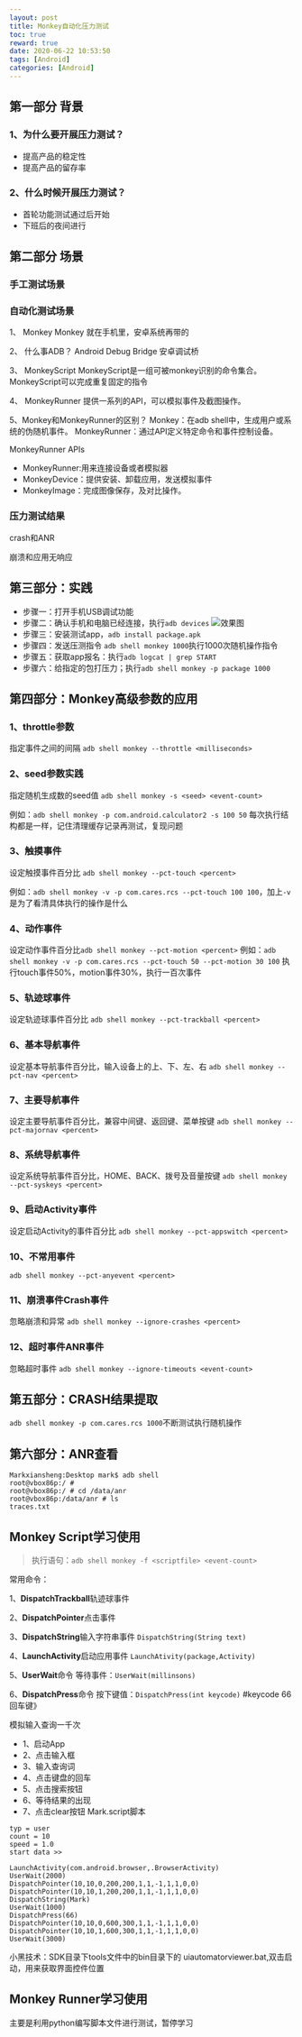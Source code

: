 ```yaml
---
layout: post
title: Monkey自动化压力测试
toc: true
reward: true
date: 2020-06-22 10:53:50
tags: [Android]
categories: [Android]
---
```

## 第一部分 背景
 ### 1、为什么要开展压力测试？
  * 提高产品的稳定性
  * 提高产品的留存率
  ### 2、什么时候开展压力测试？
  * 首轮功能测试通过后开始
  * 下班后的夜间进行
## 第二部分 场景
### 手工测试场景
### 自动化测试场景
1、 Monkey
Monkey 就在手机里，安卓系统再带的

2、 什么事ADB？
Android Debug Bridge 安卓调试桥
<!-- more -->
3、 MonkeyScript
MonkeyScript是一组可被monkey识别的命令集合。
MonkeyScript可以完成重复固定的指令

4、 MonkeyRunner
提供一系列的API，可以模拟事件及截图操作。

5、Monkey和MonkeyRunner的区别？
Monkey：在adb shell中，生成用户或系统的伪随机事件。
MonkeyRunner：通过API定义特定命令和事件控制设备。

MonkeyRunner APIs
*  MonkeyRunner:用来连接设备或者模拟器
*  MonkeyDevice：提供安装、卸载应用，发送模拟事件
*  MonkeyImage：完成图像保存，及对比操作。

### 压力测试结果
crash和ANR

崩溃和应用无响应

## 第三部分：实践
* 步骤一：打开手机USB调试功能
* 步骤二：确认手机和电脑已经连接，执行`adb devices`
  ![效果图](https://thumbnail0.baidupcs.com/thumbnail/c2439e434kb986d6a3989946387f8455?fid=3761439320-250528-622176958452329&time=1592805600&rt=sh&sign=FDTAER-DCb740ccc5511e5e8fedcff06b081203-Nqvywj6pwih9WbcOB8SokjVreIw%3D&expires=8h&chkv=0&chkbd=0&chkpc=&dp-logid=567530952357307099&dp-callid=0&size=c710_u400&quality=100&vuk=-&ft=video)
* 步骤三：安装测试app，`adb install package.apk`
* 步骤四：发送压测指令 `adb shell monkey 1000`执行1000次随机操作指令
* 步骤五：获取app报名：执行`adb logcat | grep START`
* 步骤六：给指定的包打压力；执行`adb shell monkey -p package 1000`

## 第四部分：Monkey高级参数的应用
### 1、throttle参数
指定事件之间的间隔
`adb shell monkey --throttle <milliseconds>`
### 2、seed参数实践
指定随机生成数的seed值 `adb shell monkey -s <seed> <event-count>`

例如：`adb shell monkey -p com.android.calculator2 -s 100 50`
每次执行结构都是一样，记住清理缓存记录再测试，复现问题
### 3、触摸事件
设定触摸事件百分比
`adb shell monkey --pct-touch <percent>`

例如：`adb shell monkey -v -p com.cares.rcs --pct-touch 100 100`，加上`-v`是为了看清具体执行的操作是什么

### 4、动作事件
设定动作事件百分比`adb shell monkey --pct-motion <percent>`
例如：`adb shell monkey -v -p com.cares.rcs --pct-touch 50 --pct-motion 30 100`
执行touch事件50%，motion事件30%，执行一百次事件

### 5、轨迹球事件
设定轨迹球事件百分比
`adb shell monkey --pct-trackball <percent>`
### 6、基本导航事件
设定基本导航事件百分比，输入设备上的上、下、左、右
`adb shell monkey --pct-nav <percent>`
### 7、主要导航事件
设定主要导航事件百分比，兼容中间键、返回键、菜单按键
`adb shell monkey --pct-majornav <percent>`
### 8、系统导航事件
设定系统导航事件百分比，HOME、BACK、拨号及音量按键
`adb shell monkey --pct-syskeys <percent>`
### 9、启动Activity事件
设定启动Activity的事件百分比
`adb shell monkey --pct-appswitch <percent>`
### 10、不常用事件
`adb shell monkey --pct-anyevent <percent>`
### 11、崩溃事件Crash事件
忽略崩溃和异常
`adb shell monkey --ignore-crashes <percent>`
### 12、超时事件ANR事件
忽略超时事件
`adb shell monkey --ignore-timeouts <event-count>`

## 第五部分：CRASH结果提取

 `adb shell monkey -p com.cares.rcs 1000`不断测试执行随机操作

## 第六部分：ANR查看
```
Markxiansheng:Desktop mark$ adb shell
root@vbox86p:/ #
root@vbox86p:/ # cd /data/anr
root@vbox86p:/data/anr # ls
traces.txt
```
## Monkey Script学习使用
> 执行语句：`adb shell monkey -f <scriptfile> <event-count>`

常用命令：

1、**DispatchTrackball**轨迹球事件

2、**DispatchPointer**点击事件

3、**DispatchString**输入字符串事件
`DispatchString(String text)`

4、**LaunchActivity**启动应用事件
`LaunchAtivity(package,Activity)`

5、**UserWait**命令
等待事件：`UserWait(millinsons)`

6、**DispatchPress**命令
按下键值：`DispatchPress(int keycode)` #keycode 66 回车键》

模拟输入查询一千次
* 1、启动App
* 2、点击输入框
* 3、输入查询词
* 4、点击键盘的回车
* 5、点击搜索按钮
* 6、等待结果的出现
* 7、点击clear按钮
Mark.script脚本
```
typ = user
count = 10
speed = 1.0
start data >>

LaunchActivity(com.android.browser,.BrowserActivity)
UserWait(2000)
DispatchPointer(10,10,0,200,200,1,1,-1,1,1,0,0)
DispatchPointer(10,10,1,200,200,1,1,-1,1,1,0,0)
DispatchString(Mark)
UserWait(1000)
DispatchPress(66)
DispatchPointer(10,10,0,600,300,1,1,-1,1,1,0,0)
DispatchPointer(10,10,1,600,300,1,1,-1,1,1,0,0)
UserWait(3000)
```

小黑技术：SDK目录下tools文件中的bin目录下的 uiautomatorviewer.bat,双击启动，用来获取界面控件位置


## Monkey Runner学习使用
主要是利用python编写脚本文件进行测试，暂停学习